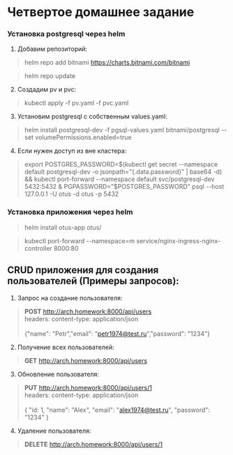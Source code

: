 # Четвертое домашнее задание

### Установка postgresql через helm
1. Добавим репозиторий: 
> helm repo add bitnami https://charts.bitnami.com/bitnami

> helm repo update

2. Создадим pv и pvc:
> kubectl apply -f pv.yaml -f pvc.yaml

3. Установим postgresql с собственным values.yaml:
> helm install postgresql-dev -f pgsql-values.yaml bitnami/postgresql --set volumePermissions.enabled=true

4. Если нужен доступ из вне кластера:
> export POSTGRES_PASSWORD=$(kubectl get secret --namespace default postgresql-dev -o jsonpath="{.data.password}" | base64 -d) && kubectl port-forward --namespace default svc/postgresql-dev 5432:5432 &
PGPASSWORD="$POSTGRES_PASSWORD" psql --host 127.0.0.1 -U otus -d otus -p 5432

### Установка приложения через helm
> helm install otus-app otus/

> kubectl port-forward --namespace=m service/nginx-ingress-nginx-controller 8000:80

## CRUD приложения для создания пользователей (Примеры запросов):
1. Запрос на создание пользователя:
> <b>POST</b> http://arch.homework:8000/api/users <br>
> headers: content-type: application/json <br><br>
> {"name": "Petr","email": "petr1974@test.ru","password": "1234"}

2. Получение всех пользователей:
> <b>GET</b> http://arch.homework:8000/api/users
3. Обновление пользователя:
> <b>PUT</b> http://arch.homework:8000/api/users/1 <br>
> headers: content-type: application/json <br><br>
   {
   "id: 1,
   "name": "Alex",
   "email": "alex1974@test.ru",
   "password": "1234"
   }
4. Удаление пользователя:
> <b>DELETE</b> http://arch.homework:8000/api/users/1
   